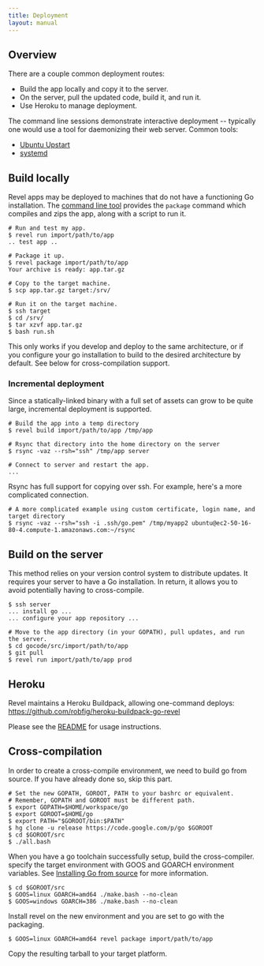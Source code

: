 ```yaml
---
title: Deployment
layout: manual
---
```


## Overview

There are a couple common deployment routes:

* Build the app locally and copy it to the server.
* On the server, pull the updated code, build it, and run it.
* Use Heroku to manage deployment.

The command line sessions demonstrate interactive deployment -- typically one
would use a tool for daemonizing their web server.  Common tools:

* [Ubuntu Upstart](http://upstart.ubuntu.com)
* [systemd](http://www.freedesktop.org/wiki/Software/systemd)

## Build locally

Revel apps may be deployed to machines that do not have a functioning Go
installation.  The [command line tool](tool.html) provides the `package` command
which compiles and zips the app, along with a script to run it.

	# Run and test my app.
	$ revel run import/path/to/app
	.. test app ..

	# Package it up.
	$ revel package import/path/to/app
	Your archive is ready: app.tar.gz

	# Copy to the target machine.
	$ scp app.tar.gz target:/srv/

	# Run it on the target machine.
	$ ssh target
	$ cd /srv/
    $ tar xzvf app.tar.gz
	$ bash run.sh

This only works if you develop and deploy to the same architecture, or if you configure your go
installation to build to the desired architecture by default. See below for cross-compilation support.

### Incremental deployment

Since a statically-linked binary with a full set of assets can grow to be quite
large, incremental deployment is supported.

    # Build the app into a temp directory
    $ revel build import/path/to/app /tmp/app

    # Rsync that directory into the home directory on the server
    $ rsync -vaz --rsh="ssh" /tmp/app server

    # Connect to server and restart the app.
    ...

Rsync has full support for copying over ssh.  For example, here's a more complicated connection.

    # A more complicated example using custom certificate, login name, and target directory
    $ rsync -vaz --rsh="ssh -i .ssh/go.pem" /tmp/myapp2 ubuntu@ec2-50-16-80-4.compute-1.amazonaws.com:~/rsync


## Build on the server

This method relies on your version control system to distribute updates.  It
requires your server to have a Go installation.  In return, it allows you to
avoid potentially having to cross-compile.

    $ ssh server
    ... install go ...
    ... configure your app repository ...

    # Move to the app directory (in your GOPATH), pull updates, and run the server.
    $ cd gocode/src/import/path/to/app
    $ git pull
    $ revel run import/path/to/app prod

## Heroku

Revel maintains a Heroku Buildpack, allowing one-command deploys:
https://github.com/robfig/heroku-buildpack-go-revel

Please see the
[README](https://github.com/robfig/heroku-buildpack-go-revel/blob/master/README.md)
for usage instructions.

## Cross-compilation

In order to create a cross-compile environment, we need to build go from source.
If you have already done so, skip this part.

    # Set the new GOPATH, GOROOT, PATH to your bashrc or equivalent.
    # Remember, GOPATH and GOROOT must be different path.
    $ export GOPATH=$HOME/workspace/go
    $ export GOROOT=$HOME/go
    $ export PATH="$GOROOT/bin:$PATH"
    $ hg clone -u release https://code.google.com/p/go $GOROOT
    $ cd $GOROOT/src
    $ ./all.bash

When you have a go toolchain successfully setup, build the cross-compiler.
specify the target environment with GOOS and GOARCH environment variables. See
[Installing Go from source](http://golang.org/doc/install/source#environment)
for more information.

    $ cd $GOROOT/src
    $ GOOS=linux GOARCH=amd64 ./make.bash --no-clean
    $ GOOS=windows GOARCH=386 ./make.bash --no-clean

Install revel on the new environment and you are set to go with the packaging.

    $ GOOS=linux GOARCH=amd64 revel package import/path/to/app

Copy the resulting tarball to your target platform.

